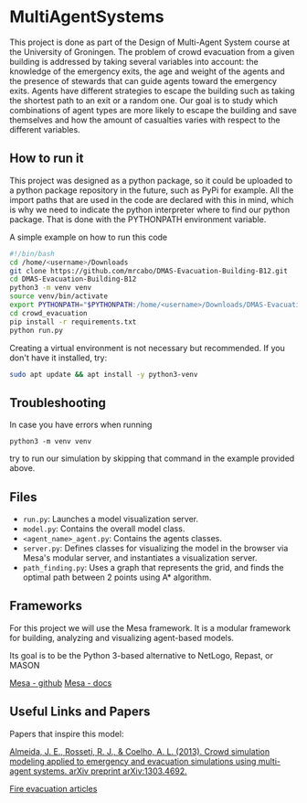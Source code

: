 # MultiAgentSystems
This project is done as part of the Design of Multi-Agent System course at the University of Groningen. The problem of crowd evacuation from a given building is addressed by taking several variables into account: the knowledge of the emergency exits, the age and weight of the agents and the presence of stewards that can guide agents toward the emergency exits. Agents have different strategies to escape the building such as taking the shortest path to an exit or a random one. Our goal is to study which combinations of agent types are more likely to escape the building and save themselves and how the amount of casualties varies with respect to the different variables.

## How to run it

This project was designed as a python package, so it could be uploaded to a python package repository in the future,
such as PyPi for example. All the import paths that are used in the code are declared with this in mind, which is 
why we need to indicate the python interpreter where to find our python package. That is done with the PYTHONPATH 
environment variable.

A simple example on how to run this code
```bash
#!/bin/bash
cd /home/<username>/Downloads
git clone https://github.com/mrcabo/DMAS-Evacuation-Building-B12.git
cd DMAS-Evacuation-Building-B12
python3 -m venv venv
source venv/bin/activate
export PYTHONPATH="$PYTHONPATH:/home/<username>/Downloads/DMAS-Evacuation-Building-B12"
cd crowd_evacuation
pip install -r requirements.txt
python run.py
```

Creating a virtual environment is not necessary but recommended. If you don't have it installed, try:

```bash
sudo apt update && apt install -y python3-venv
```
## Troubleshooting
In case you have errors when running
```
python3 -m venv venv
```
try to run our simulation by skipping that command in the example provided above.
## Files

* ``run.py``: Launches a model visualization server.
* ``model.py``: Contains the overall model class.
* ``<agent_name>_agent.py``: Contains the agents classes.
* ``server.py``: Defines classes for visualizing the model in the browser via Mesa's modular server, and instantiates a visualization server.
* ``path_finding.py``: Uses a graph that represents the grid, and finds the optimal path between 2 points using 
A* algorithm.

## Frameworks

For this project we will use the Mesa framework. It is a modular framework for building, analyzing and visualizing agent-based models.

Its goal is to be the Python 3-based alternative to NetLogo, Repast, or MASON

[Mesa - github](https://github.com/projectmesa/mesa)
[Mesa - docs](https://mesa.readthedocs.io/en/master/overview.html)

## Useful Links and Papers

Papers that inspire this model:

[Almeida, J. E., Rosseti, R. J., & Coelho, A. L. (2013). Crowd simulation modeling applied to emergency and evacuation simulations using multi-agent systems. arXiv preprint arXiv:1303.4692.
](https://arxiv.org/abs/1303.4692)

[Fire evacuation articles](https://drive.google.com/open?id=1HMzqJxqz3AQLu_tjEEDJ6bSJO-sjNtLn)


